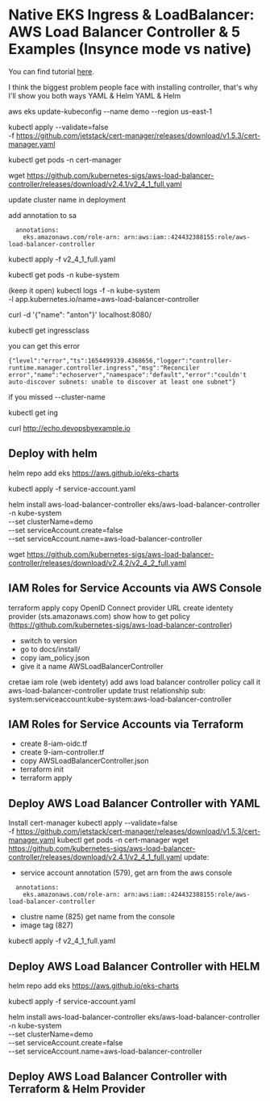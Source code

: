 # Native EKS Ingress & LoadBalancer: AWS Load Balancer Controller & 5 Examples (Insynce mode vs native)

You can find tutorial [here]().

I think the biggest problem people face with installing controller, that's why I'll show you both ways YAML & Helm
YAML & Helm





aws eks update-kubeconfig --name demo --region us-east-1


kubectl apply --validate=false \
-f https://github.com/jetstack/cert-manager/releases/download/v1.5.3/cert-manager.yaml

kubectl get pods -n cert-manager

wget https://github.com/kubernetes-sigs/aws-load-balancer-controller/releases/download/v2.4.1/v2_4_1_full.yaml

update cluster name in deployment

add annotation to sa
```
  annotations:
    eks.amazonaws.com/role-arn: arn:aws:iam::424432388155:role/aws-load-balancer-controller
```

kubectl apply -f v2_4_1_full.yaml

kubectl get pods -n kube-system

(keep it open)
kubectl logs -f -n kube-system \
-l app.kubernetes.io/name=aws-load-balancer-controller

curl -d '{"name": "anton"}' localhost:8080/

kubectl get ingressclass

you can get this error
```
{"level":"error","ts":1654499339.4368656,"logger":"controller-runtime.manager.controller.ingress","msg":"Reconciler error","name":"echoserver","namespace":"default","error":"couldn't auto-discover subnets: unable to discover at least one subnet"}
```

if you missed --cluster-name

kubectl get ing

curl http://echo.devopsbyexample.io



## Deploy with helm

helm repo add eks https://aws.github.io/eks-charts

kubectl apply -f service-account.yaml

helm install aws-load-balancer-controller eks/aws-load-balancer-controller \
-n kube-system \
--set clusterName=demo \
--set serviceAccount.create=false \
--set serviceAccount.name=aws-load-balancer-controller








wget https://github.com/kubernetes-sigs/aws-load-balancer-controller/releases/download/v2.4.2/v2_4_2_full.yaml





## IAM Roles for Service Accounts via AWS Console
terraform apply
copy OpenID Connect provider URL
create identety provider (sts.amazonaws.com)
show how to get policy (https://github.com/kubernetes-sigs/aws-load-balancer-controller)
- switch to version
- go to docs/install/
- copy iam_policy.json
- give it a name AWSLoadBalancerController

cretae iam role (web identety)
add aws load balancer controller policy
call it aws-load-balancer-controller
update trust relationship
sub: system:serviceaccount:kube-system:aws-load-balancer-controller

## IAM Roles for Service Accounts via Terraform
- create 8-iam-oidc.tf
- create 9-iam-controller.tf
- copy AWSLoadBalancerController.json
- terraform init
- terraform apply

## Deploy AWS Load Balancer Controller with YAML
Install cert-manager
kubectl apply --validate=false \
-f https://github.com/jetstack/cert-manager/releases/download/v1.5.3/cert-manager.yaml
kubectl get pods -n cert-manager
wget https://github.com/kubernetes-sigs/aws-load-balancer-controller/releases/download/v2.4.1/v2_4_1_full.yaml
update:
- service account annotation (579), get arn from the aws console
```
  annotations:
    eks.amazonaws.com/role-arn: arn:aws:iam::424432388155:role/aws-load-balancer-controller
```
- clustre name (825) get name from the console
- image tag (827)


kubectl apply -f v2_4_1_full.yaml

## Deploy AWS Load Balancer Controller with HELM

helm repo add eks https://aws.github.io/eks-charts

kubectl apply -f service-account.yaml

helm install aws-load-balancer-controller eks/aws-load-balancer-controller \
-n kube-system \
--set clusterName=demo \
--set serviceAccount.create=false \
--set serviceAccount.name=aws-load-balancer-controller




## Deploy AWS Load Balancer Controller with Terraform & Helm Provider
